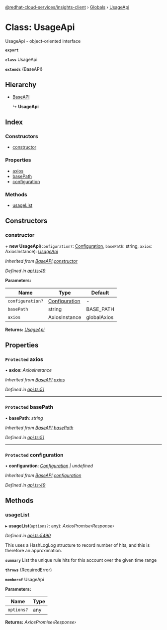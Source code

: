 [@redhat-cloud-services/insights-client](../README.md) › [Globals](../globals.md) › [UsageApi](usageapi.md)

# Class: UsageApi

UsageApi - object-oriented interface

**`export`** 

**`class`** UsageApi

**`extends`** {BaseAPI}

## Hierarchy

* [BaseAPI](baseapi.md)

  ↳ **UsageApi**

## Index

### Constructors

* [constructor](usageapi.md#constructor)

### Properties

* [axios](usageapi.md#protected-axios)
* [basePath](usageapi.md#protected-basepath)
* [configuration](usageapi.md#protected-configuration)

### Methods

* [usageList](usageapi.md#usagelist)

## Constructors

###  constructor

\+ **new UsageApi**(`configuration?`: [Configuration](configuration.md), `basePath`: string, `axios`: AxiosInstance): *[UsageApi](usageapi.md)*

*Inherited from [BaseAPI](baseapi.md).[constructor](baseapi.md#constructor)*

*Defined in [api.ts:49](https://github.com/RedHatInsights/javascript-clients/blob/master/packages/insights/api.ts#L49)*

**Parameters:**

Name | Type | Default |
------ | ------ | ------ |
`configuration?` | [Configuration](configuration.md) | - |
`basePath` | string |  BASE_PATH |
`axios` | AxiosInstance |  globalAxios |

**Returns:** *[UsageApi](usageapi.md)*

## Properties

### `Protected` axios

• **axios**: *AxiosInstance*

*Inherited from [BaseAPI](baseapi.md).[axios](baseapi.md#protected-axios)*

*Defined in [api.ts:51](https://github.com/RedHatInsights/javascript-clients/blob/master/packages/insights/api.ts#L51)*

___

### `Protected` basePath

• **basePath**: *string*

*Inherited from [BaseAPI](baseapi.md).[basePath](baseapi.md#protected-basepath)*

*Defined in [api.ts:51](https://github.com/RedHatInsights/javascript-clients/blob/master/packages/insights/api.ts#L51)*

___

### `Protected` configuration

• **configuration**: *[Configuration](configuration.md) | undefined*

*Inherited from [BaseAPI](baseapi.md).[configuration](baseapi.md#protected-configuration)*

*Defined in [api.ts:49](https://github.com/RedHatInsights/javascript-clients/blob/master/packages/insights/api.ts#L49)*

## Methods

###  usageList

▸ **usageList**(`options?`: any): *AxiosPromise‹Response›*

*Defined in [api.ts:5490](https://github.com/RedHatInsights/javascript-clients/blob/master/packages/insights/api.ts#L5490)*

This uses a HashLogLog structure to record number of hits, and this is therefore an approximation.

**`summary`** List the unique rule hits for this account over the given time range

**`throws`** {RequiredError}

**`memberof`** UsageApi

**Parameters:**

Name | Type |
------ | ------ |
`options?` | any |

**Returns:** *AxiosPromise‹Response›*

